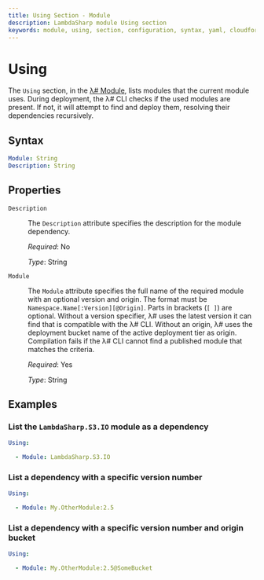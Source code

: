 ```yaml
---
title: Using Section - Module
description: LambdaSharp module Using section
keywords: module, using, section, configuration, syntax, yaml, cloudformation
---
```

# Using

The `Using` section, in the [λ# Module](Index.md), lists modules that the current module uses. During deployment, the λ# CLI checks if the used modules are present. If not, it will attempt to find and deploy them, resolving their dependencies recursively.

## Syntax

```yaml
Module: String
Description: String
```

## Properties

<dl>

<dt><code>Description</code></dt>
<dd>

The <code>Description</code> attribute specifies the description for the module dependency.

<i>Required</i>: No

<i>Type</i>: String
</dd>

<dt><code>Module</code></dt>
<dd>

The <code>Module</code> attribute specifies the full name of the required module with an optional version and origin. The format must be <code>Namespace.Name[:Version][@Origin]</code>. Parts in brackets (<code>[ ]</code>) are optional. Without a version specifier, λ# uses the latest version it can find that is compatible with the λ# CLI. Without an origin, λ# uses the deployment bucket name of the active deployment tier as origin. Compilation fails if the λ# CLI cannot find a published module that matches the criteria.

<i>Required</i>: Yes

<i>Type</i>: String
</dd>

</dl>

## Examples

### List the `LambdaSharp.S3.IO` module as a dependency

```yaml
Using:

  - Module: LambdaSharp.S3.IO
```

### List a dependency with a specific version number

```yaml
Using:

  - Module: My.OtherModule:2.5
```

### List a dependency with a specific version number and origin bucket

```yaml
Using:

  - Module: My.OtherModule:2.5@SomeBucket
```
